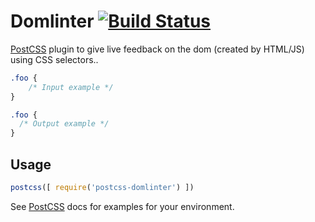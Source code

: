 # Domlinter [![Build Status][ci-img]][ci]

[PostCSS] plugin to give live feedback on the dom (created by HTML/JS) using CSS selectors..

[PostCSS]: https://github.com/postcss/postcss
[ci-img]:  https://travis-ci.org/MattDiMu/domlinter.svg
[ci]:      https://travis-ci.org/MattDiMu/domlinter

```css
.foo {
    /* Input example */
}
```

```css
.foo {
  /* Output example */
}
```

## Usage

```js
postcss([ require('postcss-domlinter') ])
```

See [PostCSS] docs for examples for your environment.

